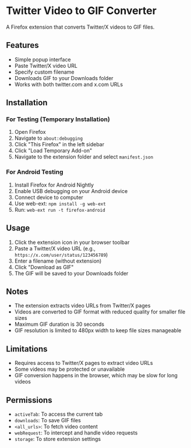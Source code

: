 # Twitter Video to GIF Converter

A Firefox extension that converts Twitter/X videos to GIF files.

## Features

- Simple popup interface
- Paste Twitter/X video URL
- Specify custom filename
- Downloads GIF to your Downloads folder
- Works with both twitter.com and x.com URLs

## Installation

### For Testing (Temporary Installation)

1. Open Firefox
2. Navigate to `about:debugging`
3. Click "This Firefox" in the left sidebar
4. Click "Load Temporary Add-on"
5. Navigate to the extension folder and select `manifest.json`

### For Android Testing

1. Install Firefox for Android Nightly
2. Enable USB debugging on your Android device
3. Connect device to computer
4. Use web-ext: `npm install -g web-ext`
5. Run: `web-ext run -t firefox-android`

## Usage

1. Click the extension icon in your browser toolbar
2. Paste a Twitter/X video URL (e.g., `https://x.com/user/status/123456789`)
3. Enter a filename (without extension)
4. Click "Download as GIF"
5. The GIF will be saved to your Downloads folder

## Notes

- The extension extracts video URLs from Twitter/X pages
- Videos are converted to GIF format with reduced quality for smaller file sizes
- Maximum GIF duration is 30 seconds
- GIF resolution is limited to 480px width to keep file sizes manageable

## Limitations

- Requires access to Twitter/X pages to extract video URLs
- Some videos may be protected or unavailable
- GIF conversion happens in the browser, which may be slow for long videos

## Permissions

- `activeTab`: To access the current tab
- `downloads`: To save GIF files
- `<all_urls>`: To fetch video content
- `webRequest`: To intercept and handle video requests
- `storage`: To store extension settings